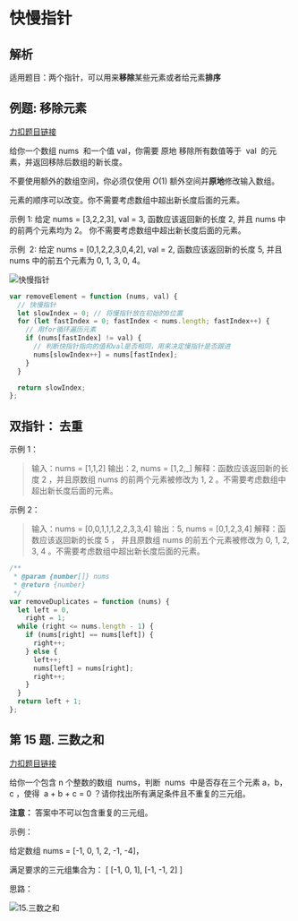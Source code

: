 # 快慢指针

## 解析

适用题目：两个指针，可以用来**移除**某些元素或者给元素**排序**

## 例题: 移除元素

[力扣题目链接](https://leetcode-cn.com/problems/remove-element/)

给你一个数组 nums  和一个值 val，你需要 原地 移除所有数值等于  val  的元素，并返回移除后数组的新长度。

不要使用额外的数组空间，你必须仅使用 $O(1)$ 额外空间并**原地**修改输入数组。

元素的顺序可以改变。你不需要考虑数组中超出新长度后面的元素。

示例 1:
给定 nums = [3,2,2,3], val = 3,
函数应该返回新的长度 2, 并且 nums 中的前两个元素均为 2。
你不需要考虑数组中超出新长度后面的元素。

示例  2:
给定 nums = [0,1,2,2,3,0,4,2], val = 2,
函数应该返回新的长度 5, 并且 nums 中的前五个元素为 0, 1, 3, 0, 4。

![快慢指针](https://tva1.sinaimg.cn/large/008eGmZEly1gntrds6r59g30du09mnpd.gif)

```javascript
var removeElement = function (nums, val) {
  // 快慢指针
  let slowIndex = 0; // 将慢指针放在初始的0位置
  for (let fastIndex = 0; fastIndex < nums.length; fastIndex++) {
    // 用for循环遍历元素
    if (nums[fastIndex] != val) {
      // 判断快指针指向的值和val是否相同，用来决定慢指针是否跟进
      nums[slowIndex++] = nums[fastIndex];
    }
  }

  return slowIndex;
};
```

## 双指针： 去重

示例 1：

> 输入：nums = [1,1,2]
> 输出：2, nums = [1,2,_]
> 解释：函数应该返回新的长度 2 ，并且原数组 nums 的前两个元素被修改为 1, 2 。不需要考虑数组中超出新长度后面的元素。

示例 2：

> 输入：nums = [0,0,1,1,1,2,2,3,3,4]
> 输出：5, nums = [0,1,2,3,4]
> 解释：函数应该返回新的长度 5 ， 并且原数组 nums 的前五个元素被修改为 0, 1, 2, 3, 4 。不需要考虑数组中超出新长度后面的元素。

```js
/**
 * @param {number[]} nums
 * @return {number}
 */
var removeDuplicates = function (nums) {
  let left = 0,
    right = 1;
  while (right <= nums.length - 1) {
    if (nums[right] == nums[left]) {
      right++;
    } else {
      left++;
      nums[left] = nums[right];
      right++;
    }
  }
  return left + 1;
};
```

## 第 15 题. 三数之和

[力扣题目链接](https://leetcode-cn.com/problems/3sum/)

给你一个包含 n 个整数的数组  nums，判断  nums  中是否存在三个元素 a，b，c ，使得  a + b + c = 0 ？请你找出所有满足条件且不重复的三元组。

**注意：** 答案中不可以包含重复的三元组。

示例：

给定数组 nums = [-1, 0, 1, 2, -1, -4]，

满足要求的三元组集合为：
[
[-1, 0, 1],
[-1, -1, 2]
]

思路：

![15.三数之和](https://code-thinking.cdn.bcebos.com/gifs/15.%E4%B8%89%E6%95%B0%E4%B9%8B%E5%92%8C.gif)
